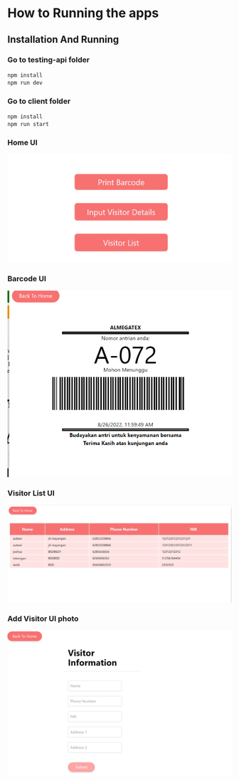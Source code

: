 # How to Running the apps



## Installation And Running

### Go to testing-api folder
```bash
npm install
npm run dev
```


### Go to client folder
```bash
npm install
npm run start
```

### Home UI
![alt text](https://github.com/joshuaautawi/customer-queue-management/blob/master/home.png?raw=true)
### Barcode UI
![alt text](https://github.com/joshuaautawi/customer-queue-management/blob/master/barcode.png?raw=true)

### Visitor List UI
![alt text](https://github.com/joshuaautawi/customer-queue-management/blob/master/visitor-list.png?raw=true)


### Add Visitor UI photo
![alt text](https://github.com/joshuaautawi/customer-queue-management/blob/master/add-visitor.png?raw=true)



